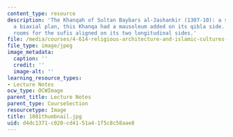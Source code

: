 ```yaml
---
content_type: resource
description: 'The Khanqah of Sultan Baybars al-Jashankir (1307-10): a structure with
  a biaxial plan, this Khanqa had a mausoleum added on its qibla side. It contained
  rooms for the sufis aligned on its two longitudinal sides.'
file: /media/courses/4-614-religious-architecture-and-islamic-cultures-fall-2002/d4dc1371c020cd4151a41f5c8c58aae8_1081thumbnail.jpg
file_type: image/jpeg
image_metadata:
  caption: ''
  credit: ''
  image-alt: ''
learning_resource_types:
- Lecture Notes
ocw_type: OCWImage
parent_title: Lecture Notes
parent_type: CourseSection
resourcetype: Image
title: 1081thumbnail.jpg
uid: d4dc1371-c020-cd41-51a4-1f5c8c58aae8
---
```

